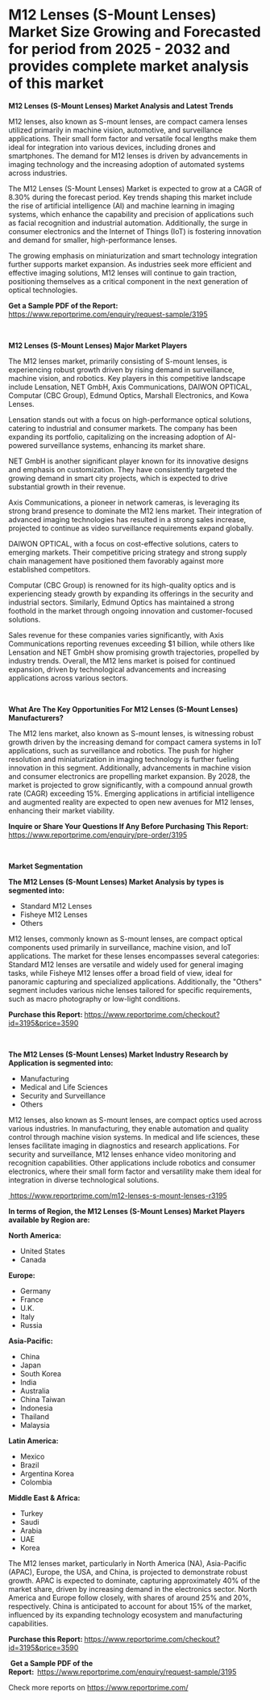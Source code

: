 <p><h1>M12 Lenses (S-Mount Lenses) Market Size Growing and Forecasted for period from 2025 - 2032 and provides complete market analysis of this market</h1></p><p><strong>M12 Lenses (S-Mount Lenses) Market Analysis and Latest Trends</strong></p>
<p><p>M12 lenses, also known as S-mount lenses, are compact camera lenses utilized primarily in machine vision, automotive, and surveillance applications. Their small form factor and versatile focal lengths make them ideal for integration into various devices, including drones and smartphones. The demand for M12 lenses is driven by advancements in imaging technology and the increasing adoption of automated systems across industries.</p><p>The M12 Lenses (S-Mount Lenses) Market is expected to grow at a CAGR of 8.30% during the forecast period. Key trends shaping this market include the rise of artificial intelligence (AI) and machine learning in imaging systems, which enhance the capability and precision of applications such as facial recognition and industrial automation. Additionally, the surge in consumer electronics and the Internet of Things (IoT) is fostering innovation and demand for smaller, high-performance lenses.</p><p>The growing emphasis on miniaturization and smart technology integration further supports market expansion. As industries seek more efficient and effective imaging solutions, M12 lenses will continue to gain traction, positioning themselves as a critical component in the next generation of optical technologies.</p></p>
<p><strong>Get a Sample PDF of the Report:&nbsp;</strong> <a href="https://www.reportprime.com/enquiry/request-sample/3195?utm_campaign=2733&utm_medium=2&utm_source=Github&utm_content=ia&utm_term=18032025&utm_id=m12-lenses-s-mount-lenses">https://www.reportprime.com/enquiry/request-sample/3195</a></p>
<p>&nbsp;</p>
<p><strong>M12 Lenses (S-Mount Lenses) Major Market Players</strong></p>
<p><p>The M12 lenses market, primarily consisting of S-mount lenses, is experiencing robust growth driven by rising demand in surveillance, machine vision, and robotics. Key players in this competitive landscape include Lensation, NET GmbH, Axis Communications, DAIWON OPTICAL, Computar (CBC Group), Edmund Optics, Marshall Electronics, and Kowa Lenses.</p><p>Lensation stands out with a focus on high-performance optical solutions, catering to industrial and consumer markets. The company has been expanding its portfolio, capitalizing on the increasing adoption of AI-powered surveillance systems, enhancing its market share.</p><p>NET GmbH is another significant player known for its innovative designs and emphasis on customization. They have consistently targeted the growing demand in smart city projects, which is expected to drive substantial growth in their revenue.</p><p>Axis Communications, a pioneer in network cameras, is leveraging its strong brand presence to dominate the M12 lens market. Their integration of advanced imaging technologies has resulted in a strong sales increase, projected to continue as video surveillance requirements expand globally.</p><p>DAIWON OPTICAL, with a focus on cost-effective solutions, caters to emerging markets. Their competitive pricing strategy and strong supply chain management have positioned them favorably against more established competitors.</p><p>Computar (CBC Group) is renowned for its high-quality optics and is experiencing steady growth by expanding its offerings in the security and industrial sectors. Similarly, Edmund Optics has maintained a strong foothold in the market through ongoing innovation and customer-focused solutions.</p><p>Sales revenue for these companies varies significantly, with Axis Communications reporting revenues exceeding $1 billion, while others like Lensation and NET GmbH show promising growth trajectories, propelled by industry trends. Overall, the M12 lens market is poised for continued expansion, driven by technological advancements and increasing applications across various sectors.</p></p>
<p>&nbsp;</p>
<p><strong>What Are The Key Opportunities For M12 Lenses (S-Mount Lenses) Manufacturers?</strong></p>
<p><p>The M12 lens market, also known as S-mount lenses, is witnessing robust growth driven by the increasing demand for compact camera systems in IoT applications, such as surveillance and robotics. The push for higher resolution and miniaturization in imaging technology is further fueling innovation in this segment. Additionally, advancements in machine vision and consumer electronics are propelling market expansion. By 2028, the market is projected to grow significantly, with a compound annual growth rate (CAGR) exceeding 15%. Emerging applications in artificial intelligence and augmented reality are expected to open new avenues for M12 lenses, enhancing their market viability.</p></p>
<p><strong>Inquire or Share Your Questions If Any Before Purchasing This Report:</strong> <a href="https://www.reportprime.com/enquiry/pre-order/3195?utm_campaign=2733&utm_medium=2&utm_source=Github&utm_content=ia&utm_term=18032025&utm_id=m12-lenses-s-mount-lenses">https://www.reportprime.com/enquiry/pre-order/3195</a></p>
<p>&nbsp;</p>
<p><strong>Market Segmentation</strong></p>
<p><strong>The M12 Lenses (S-Mount Lenses) Market Analysis by types is segmented into:</strong></p>
<p><ul><li>Standard M12 Lenses</li><li>Fisheye M12 Lenses</li><li>Others</li></ul></p>
<p><p>M12 lenses, commonly known as S-mount lenses, are compact optical components used primarily in surveillance, machine vision, and IoT applications. The market for these lenses encompasses several categories: Standard M12 lenses are versatile and widely used for general imaging tasks, while Fisheye M12 lenses offer a broad field of view, ideal for panoramic capturing and specialized applications. Additionally, the "Others" segment includes various niche lenses tailored for specific requirements, such as macro photography or low-light conditions.</p></p>
<p><strong>Purchase this Report:&nbsp;</strong><a href="https://www.reportprime.com/checkout?id=3195&price=3590&utm_campaign=2733&utm_medium=2&utm_source=Github&utm_content=ia&utm_term=18032025&utm_id=m12-lenses-s-mount-lenses">https://www.reportprime.com/checkout?id=3195&price=3590</a></p>
<p>&nbsp;</p>
<p><strong>The M12 Lenses (S-Mount Lenses) Market Industry Research by Application is segmented into:</strong></p>
<p><ul><li>Manufacturing</li><li>Medical and Life Sciences</li><li>Security and Surveillance</li><li>Others</li></ul></p>
<p><p>M12 lenses, also known as S-mount lenses, are compact optics used across various industries. In manufacturing, they enable automation and quality control through machine vision systems. In medical and life sciences, these lenses facilitate imaging in diagnostics and research applications. For security and surveillance, M12 lenses enhance video monitoring and recognition capabilities. Other applications include robotics and consumer electronics, where their small form factor and versatility make them ideal for integration in diverse technological solutions.</p></p>
<p><a href="https://www.reportprime.com/m12-lenses-s-mount-lenses-r3195?utm_campaign=2733&utm_medium=2&utm_source=Github&utm_content=ia&utm_term=18032025&utm_id=m12-lenses-s-mount-lenses">&nbsp;https://www.reportprime.com/m12-lenses-s-mount-lenses-r3195</a></p>
<p><strong>In terms of Region, the M12 Lenses (S-Mount Lenses) Market Players available by Region are:</strong></p>
<p>
    <p> <strong> North America: </strong>
        <ul>
            <li>United States</li>
            <li>Canada</li>
        </ul>
        </p> 
    <p> <strong> Europe: </strong>
        <ul>
            <li>Germany</li>
            <li>France</li>
            <li>U.K.</li>
            <li>Italy</li>
            <li>Russia</li>
        </ul>
        </p> 
    <p> <strong> Asia-Pacific: </strong>
        <ul>
            <li>China</li>
            <li>Japan</li>
            <li>South Korea</li>
            <li>India</li>
            <li>Australia</li>
            <li>China Taiwan</li>
            <li>Indonesia</li>
            <li>Thailand</li>
            <li>Malaysia</li>
        </ul>
        </p> 
    <p> <strong> Latin America: </strong>
        <ul>
            <li>Mexico</li>
            <li>Brazil</li>
            <li>Argentina Korea</li>
            <li>Colombia</li>
        </ul>
        </p> 
    <p> <strong> Middle East & Africa: </strong>
        <ul>
            <li>Turkey</li>
            <li>Saudi</li>
            <li>Arabia</li>
            <li>UAE</li>
            <li>Korea</li>
        </ul>
    </p>
    </p>
<p><p>The M12 lenses market, particularly in North America (NA), Asia-Pacific (APAC), Europe, the USA, and China, is projected to demonstrate robust growth. APAC is expected to dominate, capturing approximately 40% of the market share, driven by increasing demand in the electronics sector. North America and Europe follow closely, with shares of around 25% and 20%, respectively. China is anticipated to account for about 15% of the market, influenced by its expanding technology ecosystem and manufacturing capabilities.</p></p>
<p><strong>Purchase this Report: </strong><a href="https://www.reportprime.com/checkout?id=3195&price=3590&utm_campaign=2733&utm_medium=2&utm_source=Github&utm_content=ia&utm_term=18032025&utm_id=m12-lenses-s-mount-lenses">https://www.reportprime.com/checkout?id=3195&price=3590</a></p>
<p>&nbsp;<strong>Get a Sample PDF of the Report:&nbsp;&nbsp;</strong><a href="https://www.reportprime.com/enquiry/request-sample/3195?utm_campaign=2733&utm_medium=2&utm_source=Github&utm_content=ia&utm_term=18032025&utm_id=m12-lenses-s-mount-lenses">https://www.reportprime.com/enquiry/request-sample/3195</a></p>
<p><strong></strong></p>
<p>Check more reports on <a href="https://www.reportprime.com/?utm_campaign=2733&utm_medium=2&utm_source=Github&utm_content=ia&utm_term=18032025&utm_id=m12-lenses-s-mount-lenses">https://www.reportprime.com/</a></p>